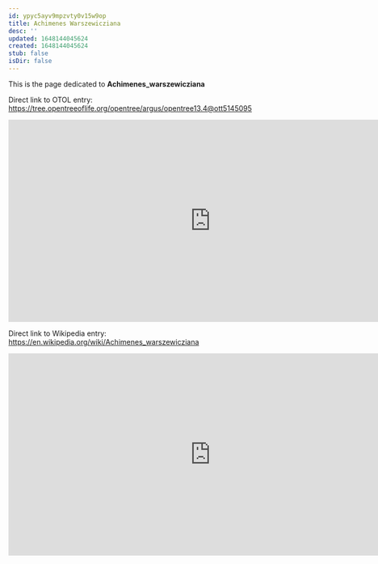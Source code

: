 ```yaml
---
id: ypyc5ayv9mpzvty0v15w9op
title: Achimenes Warszewicziana
desc: ''
updated: 1648144045624
created: 1648144045624
stub: false
isDir: false
---
```

This is the page dedicated to **Achimenes_warszewicziana**


Direct link to OTOL entry: https://tree.opentreeoflife.org/opentree/argus/opentree13.4@ott5145095



<html>
    <body>
    <iframe src="https://tree.opentreeoflife.org/opentree/argus/opentree13.4@ott5145095"
    width="800" height="400" frameborder="0" allowfullscreen> </iframe>
    </body>
</html>
    


Direct link to Wikipedia entry: https://en.wikipedia.org/wiki/Achimenes_warszewicziana



<html>
    <body>
    <iframe src="https://en.wikipedia.org/wiki/Achimenes_warszewicziana"
    width="800" height="400" frameborder="0" allowfullscreen> </iframe>
    </body>
</html>
    
